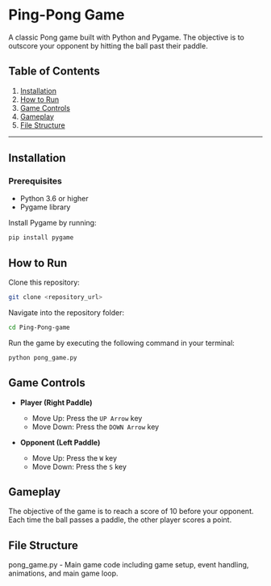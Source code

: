# Ping-Pong Game

A classic Pong game built with Python and Pygame. The objective is to outscore your opponent by hitting the ball past their paddle.

## Table of Contents
1. [Installation](#installation)
2. [How to Run](#how-to-run)
3. [Game Controls](#game-controls)
4. [Gameplay](#gameplay)
5. [File Structure](#file-structure)

---

## Installation

### Prerequisites
- Python 3.6 or higher
- Pygame library

Install Pygame by running:
```bash
pip install pygame
```
## How to Run
Clone this repository:

```bash
git clone <repository_url>
```
Navigate into the repository folder:

```bash
cd Ping-Pong-game
```
Run the game by executing the following command in your terminal:

```bash
python pong_game.py
```
## Game Controls

- **Player (Right Paddle)**  
  - Move Up: Press the `UP Arrow` key
  - Move Down: Press the `DOWN Arrow` key

- **Opponent (Left Paddle)**  
  - Move Up: Press the `W` key
  - Move Down: Press the `S` key

## Gameplay
The objective of the game is to reach a score of 10 before your opponent. Each time the ball passes a paddle, the other player scores a point.

## File Structure
pong_game.py - Main game code including game setup, event handling, animations, and main game loop.
